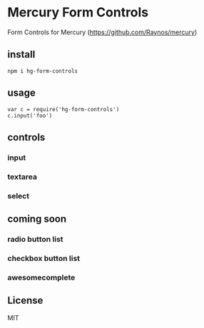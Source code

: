 # Mercury Form Controls

Form Controls for Mercury (https://github.com/Raynos/mercury)

## install

    npm i hg-form-controls

## usage

    var c = require('hg-form-controls')
    c.input('foo')

## controls

### input

### textarea

### select

## coming soon

### radio button list

### checkbox button list

### awesomecomplete


## License

MIT